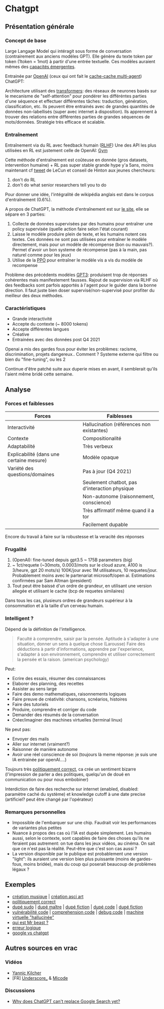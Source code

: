 # Chatgpt

## Présentation générale
### Concept de base

Large Langage Model qui intéragit sous forme de conversation (contrairement aux anciens modèles GPT). Elle génère du texte token par token (1token = 1mot) à partir d'une entrée textuelle. Ces modèles auraient mêmes des [capacités émergentes](https://bdtechtalks.com/2022/08/22/llm-emergent-abilities/).

Entrainée par [OpenAI](https://openai.com/) (ceux qui ont fait le [cache-cache multi-agent](https://openai.com/blog/emergent-tool-use/)) ChatGPT:

Architecture utilisant des [transformers](https://jalammar.github.io/illustrated-transformer/): des réseaux de neurones basés sur le mecanisme de "self-attention" pour pondérer les différéntes parties d'une séquence et effectuer différentes tâches: traduction, génération, classification, etc. Ils peuvent être entrainés avec de grandes quantités de données non-labellisés (super avec internet à disposition). Ils apprennent à trouver des relations entre différentes parties de grandes séquences de mots/données. Stratégie très efficace et scalable.

### Entraînement

Entraînement via du RL avec feedback humain ([RLHF](https://huggingface.co/blog/rlhf))
Une des API les plus utilisées en RL est justement celle de OpenAI: [Gym](https://www.gymlibrary.dev/)

Cette méthode d'entraînement est coûteuse en donnée (gros datasets, intervention humaine) + RL pas super stable grande hype y'a 5ans, moins maintenant cf [tweet](https://twitter.com/ylecun/status/1602226280984113152?s=20&t=6HhUU40XHCzTwaga_ehyVQ) de LeCun et conseil de Hinton aux jeunes chercheurs:

 1. don't do RL
 2. don't do what senior researchers tell you to do

Pour donner une idée, l'intégralité de wikipédia anglais est dans le corpus d'entraînement (0.6%).

A propos de ChatGPT, la méthode d'entraînement est sur [le site](https://openai.com/blog/chatgpt/), elle se sépare en 3 parties:

1. Collecte de données supervisées par des humains pour entraîner une policy supervisée (quelle action faire selon l'état courant)
2. Laisse le modèle produire plein de texte, et les humains notent ces textes. Ces données ne sont pas utilisées pour entraîner le modèle directement, mais pour un modèle de récompense (bon ou mauvais?). Permet d'avoir un bon systeme de récompense (pas à la main, pas naturel comme pour les jeux)
3. Utilise de la [PPO](https://openai.com/blog/openai-baselines-ppo/) pour entraîner le modèle vis a vis du modèle de recompense

Problème des précédents modèles [GPT3](https://arxiv.org/pdf/2005.14165.pdf): produisent trop de réponses cohérentes mais manifestement fausses. Rajout de supervision via RLHF où des feedbacks sont parfois apportés à l'agent pour le guider dans la bonne direction. Il faut juste bien doser supervisé/non-supervisé pour profiter du meilleur des deux méthodes.

### Caractéristiques

- Grande interactivité
- Accepte du contexte (~ 8000 tokens)
- Accepte différentes langues
- Créative
- Entrainées avec des données post Q4 2021

Openai a mis des gardes fous pour éviter les problèmes: racisme, discrimination, projets dangereux.. Comment ? Systeme externe qui filtre ou bien du "fine-tuning", ou les 2

Continue d'être patché suite aux duperie mises en avant, il semblerait qu'ils l'aient même bridé cette semaine.

## Analyse
### Forces et faiblesses

| Forces                                   | Faiblesses                                    |
| ---------------------------------------- | --------------------------------------------- |
| Interactivité                            | Hallucination (références non existantes)     |
| Contexte                                 | Compositionalité                              |
| Adaptabilité                             | Très verbeux                                  |
| Explicabilité (dans une certaine mesure) | Modèle opaque                                 |
| Variété des questions/domaines           | Pas à jour (Q4 2021)                          |
|                                          | Seulement chatbot, pas d'interaction physique |
|                                          | Non-autonome (raisonnement, conscience)       |
|                                          | Très affirmatif même quand il a tor           |
|                                          | Facilement dupable                            |

Encore du travail à faire sur la robustesse et la veracité des réponses

### Frugalité

1. (OpenAI): fine-tuned depuis gpt3.5 ~ 175B parameters (big)
2. ~ 1ct/requete (~30mots, 0.0003/mots sur le cloud azure, A100 is 3/heure, gpt 20 mots/s) 100K/jour avec 1M utilisateurs, 10 requetes/jour. Probablement moins avec le partenariat microsoft/open ai. Estimations confirmées par Sam Altman (president)
3. Tout peut être baissé d'un ordre de grandeur, en utilisant une version allegée et utilisant le cache (bcp de requetes similaires)

Dans tous les cas, plusieurs ordres de grandeurs supérieur à la consommation et à la taille d'un cerveau humain.

### Intelligent ?

Dépend de la définition de l'intelligence.

> Faculté à comprendre, saisir par la pensée. Aptitude à s'adapter à une situation, donner un sens à quelque chose (Larousse)
> Faire des déductions à partir d'informations, apprendre par l'experience, s'adapter à son environnement, comprendre et utiliser correctement la pensée et la raison. (american psychology)

Peut:

- Ecrire des essais, résumer des connaissances
- Elaborer des planning, des recettes
- Assister au sens large
- Faire des demo mathematiques, raisonnements logiques
- Faire preuve de créativité: chansons, scnéarios, histoires
- Faire des tutoriels
- Produire, comprendre et corriger du code
- Demander des résumés de la conversation
- Créer/imaginer des machines virtuelles (terminal linux)

Ne peut pas:

- Envoyer des mails
- Aller sur internet (vraiment?)
- Raisonner de manière autonome
- Avoir une réel conscience de soi (toujours là meme réponse: je suis une IA entrainée par openAI....)

Toujours très [politiquement correct](https://twitter.com/conradev/status/1598487973351362561/photo/1), ca crée un sentiment bizarre (l'impression de parler a des politiques, quelqu'un de doué en communication ou pour nous embobiner)

Interdiction de faire des recherche sur internet (enabled, disabled: paramètre caché du système) et knowledge cutoff à une date precise (artificiel? peut être changé par l'opérateur)

### Remarques personnelles

- Impossible de l'embarquer sur une chip. Faudrait voir les performances de variantes plus petites
- Nuance à propos des cas où l'IA est dupée simplement. Les humains aussi, selon le contexte, sont capables de faire des choses qu'ils ne feraient pas autrement: on tue dans les jeux vidéos, au cinéma. On sait que ce n'est pas la réalité. Peut-être que c'est son cas aussi ?
- La version disponible par le publique est probablement une version "light": ils auraient une version bien plus puissante (moins de gardes-fous, moins bridée), mais du coup qui poserait beaucoup de problèmes légaux ?

## Exemples

- [création musique](https://twitter.com/charles_irl/status/1598319027327307785?s=20&t=bELxNS2upO1nNXwDsJbDBQ) | [création asci art](https://twitter.com/zehavoc/status/1599193444043268096)
- [politiquement correct](https://twitter.com/conradev/status/1598487973351362561/photo/1)
- [dupé sudo](https://twitter.com/tailcalled/status/1599181030065246208/photo/1) | [dupé maître](https://twitter.com/samczsun/status/1598564871653789696/photo/1) | [dupé fiction](https://twitter.com/gf_256/status/1598178469955112961/photo/1) | [dupé code](https://twitter.com/gf_256/status/1598962842861899776/photo/1) | [dupé fiction](https://twitter.com/dan_abramov/status/1598800508160024588/photo/1)
- [vulnérabilité code](https://twitter.com/mazen160/status/1598352715301949440) | [comprehension code](https://twitter.com/JusticeRage/status/1598649735362945026) | [debug code](https://twitter.com/amasad/status/1598042665375105024/photo/1) | [machine virtuelle "hallucinée"](https://www.engraved.blog/building-a-virtual-machine-inside/)
- [qui est Mr beast ?](https://twitter.com/Sentdex/status/1598803009844256769/photo/1)
- [erreur logique](https://twitter.com/colin_fraser/status/1602706649940398080/photo/1)
- [google vs chatgpt](https://twitter.com/jdjkelly/status/1598021488795586561?s=20&t=0DKr6DO3ISJFBfOe_vTFhw)

## Autres sources en vrac
### Vidéos
- [Yannic Kilcher](https://www.youtube.com/watch?v=0A8ljAkdFtg)
- [FR] [Underscore_](https://www.youtube.com/watch?v=5o_sv9xo3Gs) & [Micode](https://www.youtube.com/watch?v=1TvuJ6lH3_c)

### Discussions
- [Why does ChatGPT can't replace Google Search yet?](https://twitter.com/mmitchell_ai/status/1605013368560943105?s=20&t=tZXedkY_jjJNajlfGrnr5w)
